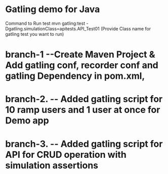 # Gatling demo for Java

Command to Run test
mvn gatling:test -Dgatling.simulationClass=apitests.API_Test01 (Provide Class name for gatling test you want to run)



# branch-1  --Create Maven Project & Add gatling conf, recorder conf and gatling Dependency in pom.xml,
# branch-2. -- Added gatling script for 10 ramp users and 1 user at once for Demo app
# branch-3. -- Added gatling script for API for CRUD operation with simulation assertions

 
